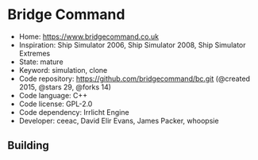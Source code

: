 # Bridge Command

- Home: https://www.bridgecommand.co.uk
- Inspiration: Ship Simulator 2006, Ship Simulator 2008, Ship Simulator Extremes
- State: mature
- Keyword: simulation, clone
- Code repository: https://github.com/bridgecommand/bc.git (@created 2015, @stars 29, @forks 14)
- Code language: C++
- Code license: GPL-2.0
- Code dependency: Irrlicht Engine
- Developer: ceeac, David Elir Evans, James Packer, whoopsie

## Building
